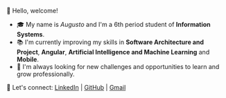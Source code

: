 👋 Hello, welcome! 

- 🎓 My name is *Augusto* and I'm a 6th period student of **Information Systems**.
- 📚 I'm currently improving my skills in **Software Architecture and Project**, **Angular**, **Artificial Intelligence and Machine Learning** and **Mobile**. 
- 🚀 I'm always looking for new challenges and opportunities to learn and grow professionally. 

🔗 Let's connect: [LinkedIn](https://www.linkedin.com/in/asergioscosta/) | [GitHub](https://github.com/asergioscosta) | [Gmail](mailto:asergioscosta@gmail.com)